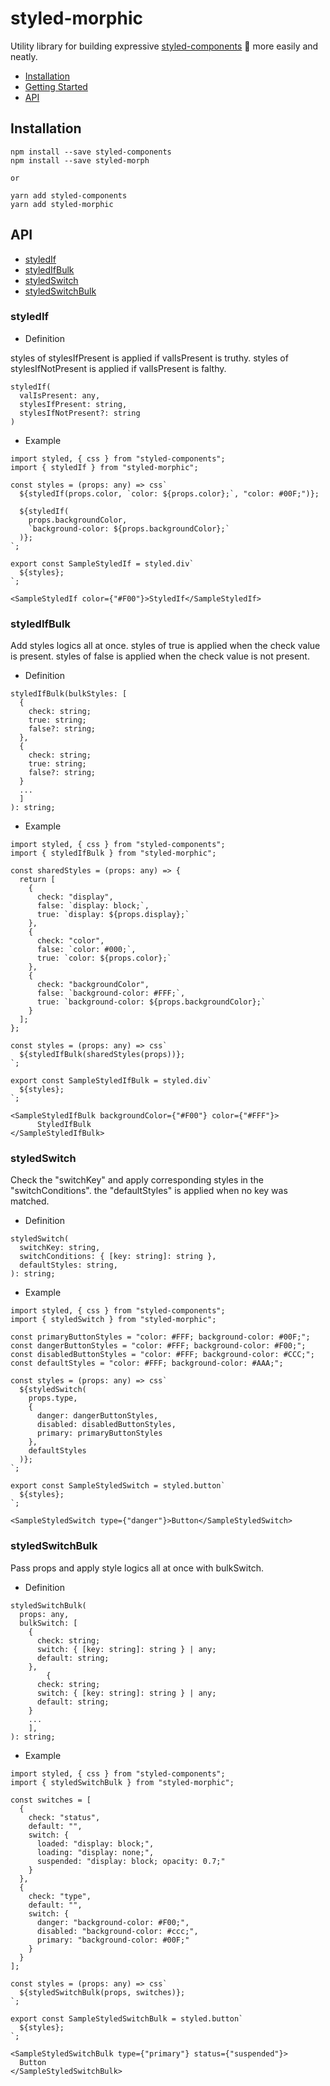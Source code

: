 # styled-morphic

Utility library for building expressive <a href="https://www.styled-components.com/" target="_blank">styled-components</a> 💅 more easily and neatly.

- <a href="#installation">Installation</a>
- <a href="#getting_started">Getting Started</a>
- <a href="#api">API</a>

<h2 id="installation">Installation</h2>

```
npm install --save styled-components
npm install --save styled-morph

or

yarn add styled-components
yarn add styled-morphic
```

<h2 id="api">API</h2>

- <a href="#styledIf">styledIf</a>
- <a href="#styledIfBulk">styledIfBulk</a>
- <a href="#styledSwitch">styledSwitch</a>
- <a href="#styledSwitchBulk">styledSwitchBulk</a>

<h3 id="styledIf">styledIf</h3>

- Definition

styles of stylesIfPresent is applied if valIsPresent is truthy.
styles of stylesIfNotPresent is applied if valIsPresent is falthy.

```
styledIf(
  valIsPresent: any,
  stylesIfPresent: string,
  stylesIfNotPresent?: string
)
```

- Example

```
import styled, { css } from "styled-components";
import { styledIf } from "styled-morphic";

const styles = (props: any) => css`
  ${styledIf(props.color, `color: ${props.color};`, "color: #00F;")};

  ${styledIf(
    props.backgroundColor,
    `background-color: ${props.backgroundColor};`
  )};
`;

export const SampleStyledIf = styled.div`
  ${styles};
`;

<SampleStyledIf color={"#F00"}>StyledIf</SampleStyledIf>
```

<h3 id="styledIfBulk">styledIfBulk</h3>

Add styles logics all at once.
styles of true is applied when the check value is present.
styles of false is applied when the check value is not present.

- Definition

```
styledIfBulk(bulkStyles: [
  {
    check: string;
    true: string;
    false?: string;
  },
  {
    check: string;
    true: string;
    false?: string;
  }
  ...
  ]
): string;
```

- Example

```
import styled, { css } from "styled-components";
import { styledIfBulk } from "styled-morphic";

const sharedStyles = (props: any) => {
  return [
    {
      check: "display",
      false: `display: block;`,
      true: `display: ${props.display};`
    },
    {
      check: "color",
      false: `color: #000;`,
      true: `color: ${props.color};`
    },
    {
      check: "backgroundColor",
      false: `background-color: #FFF;`,
      true: `background-color: ${props.backgroundColor};`
    }
  ];
};

const styles = (props: any) => css`
  ${styledIfBulk(sharedStyles(props))};
`;

export const SampleStyledIfBulk = styled.div`
  ${styles};
`;

<SampleStyledIfBulk backgroundColor={"#F00"} color={"#FFF"}>
      StyledIfBulk
</SampleStyledIfBulk>
```

<h3 id="styledSwitch">styledSwitch</h3>

Check the "switchKey" and apply corresponding styles in the "switchConditions".
the "defaultStyles" is applied when no key was matched.

- Definition

```
styledSwitch(
  switchKey: string,
  switchConditions: { [key: string]: string },
  defaultStyles: string,
): string;
```

- Example

```
import styled, { css } from "styled-components";
import { styledSwitch } from "styled-morphic";

const primaryButtonStyles = "color: #FFF; background-color: #00F;";
const dangerButtonStyles = "color: #FFF; background-color: #F00;";
const disabledButtonStyles = "color: #FFF; background-color: #CCC;";
const defaultStyles = "color: #FFF; background-color: #AAA;";

const styles = (props: any) => css`
  ${styledSwitch(
    props.type,
    {
      danger: dangerButtonStyles,
      disabled: disabledButtonStyles,
      primary: primaryButtonStyles
    },
    defaultStyles
  )};
`;

export const SampleStyledSwitch = styled.button`
  ${styles};
`;

<SampleStyledSwitch type={"danger"}>Button</SampleStyledSwitch>
```

<h3 id="styledSwitchBulk">styledSwitchBulk</h3>

Pass props and apply style logics all at once with bulkSwitch.

- Definition

```
styledSwitchBulk(
  props: any,
  bulkSwitch: [
    {
      check: string;
      switch: { [key: string]: string } | any;
      default: string;
    },
        {
      check: string;
      switch: { [key: string]: string } | any;
      default: string;
    }
    ...
    ],
): string;
```

- Example

```
import styled, { css } from "styled-components";
import { styledSwitchBulk } from "styled-morphic";

const switches = [
  {
    check: "status",
    default: "",
    switch: {
      loaded: "display: block;",
      loading: "display: none;",
      suspended: "display: block; opacity: 0.7;"
    }
  },
  {
    check: "type",
    default: "",
    switch: {
      danger: "background-color: #F00;",
      disabled: "background-color: #ccc;",
      primary: "background-color: #00F;"
    }
  }
];

const styles = (props: any) => css`
  ${styledSwitchBulk(props, switches)};
`;

export const SampleStyledSwitchBulk = styled.button`
  ${styles};
`;

<SampleStyledSwitchBulk type={"primary"} status={"suspended"}>
  Button
</SampleStyledSwitchBulk>
```
